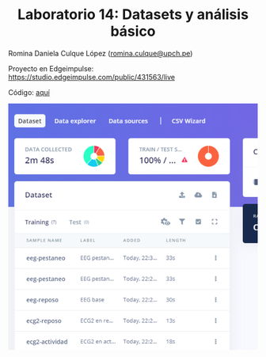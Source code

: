 <div align="center">
<h1>Laboratorio 14: Datasets y análisis básico </h1>
</div>

Romina Daniela Culque López (romina.culque@upch.pe)

Proyecto en Edgeimpulse: https://studio.edgeimpulse.com/public/431563/live

Código: [aquí](https://github.com/angiet04/Intro_se-ales06/blob/main/ISB/Laboratorios/Laboratorio_14/Romina/edgeimpulse_subir_senales.ipynb)

![captura](https://github.com/angiet04/Intro_se-ales06/blob/main/ISB/Laboratorios/Laboratorio_14/Romina/lab14_captura.png)
